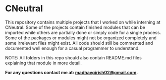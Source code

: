 # CNeutral
 
This repository contains multiple projects that I worked on while interning at CNeutral. Some of the projects contain
finished modules that can be imported while others are partially done or simply code for a single process. Some of the 
packages or modules might not be organized completely and some irrelevant files might exist. All code should still be
commented and documented well enough for a casual programmer to understand.

NOTE: All folders in this repo should also contain README.md files explaining that module in more detail.

**For any questions contact me at: madhavgirish02@gmail.com.**
